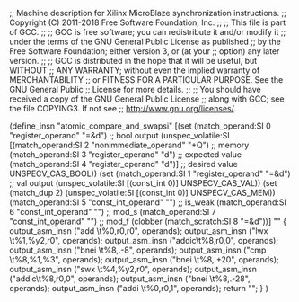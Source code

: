;; Machine description for Xilinx MicroBlaze synchronization instructions.
;; Copyright (C) 2011-2018 Free Software Foundation, Inc.
;;
;; This file is part of GCC.
;;
;; GCC is free software; you can redistribute it and/or modify it
;; under the terms of the GNU General Public License as published
;; by the Free Software Foundation; either version 3, or (at your
;; option) any later version.
;;
;; GCC is distributed in the hope that it will be useful, but WITHOUT
;; ANY WARRANTY; without even the implied warranty of MERCHANTABILITY
;; or FITNESS FOR A PARTICULAR PURPOSE.  See the GNU General Public
;; License for more details.
;;
;; You should have received a copy of the GNU General Public License
;; along with GCC; see the file COPYING3.  If not see
;; <http://www.gnu.org/licenses/>.

(define_insn "atomic_compare_and_swapsi"
  [(set (match_operand:SI 0 "register_operand" "=&d")		;; bool output
        (unspec_volatile:SI
          [(match_operand:SI 2 "nonimmediate_operand" "+Q")	;; memory
           (match_operand:SI 3 "register_operand" "d")		;; expected value
           (match_operand:SI 4 "register_operand" "d")]		;; desired value
          UNSPECV_CAS_BOOL))
   (set (match_operand:SI 1 "register_operand" "=&d")		;; val output
        (unspec_volatile:SI [(const_int 0)] UNSPECV_CAS_VAL))
   (set (match_dup 2)
        (unspec_volatile:SI [(const_int 0)] UNSPECV_CAS_MEM))
   (match_operand:SI 5 "const_int_operand" "")			;; is_weak
   (match_operand:SI 6 "const_int_operand" "")			;; mod_s
   (match_operand:SI 7 "const_int_operand" "")			;; mod_f
   (clobber (match_scratch:SI 8 "=&d"))]
  ""
  {
    output_asm_insn ("add  \t%0,r0,r0", operands);
    output_asm_insn ("lwx  \t%1,%y2,r0", operands);
    output_asm_insn ("addic\t%8,r0,0", operands);
    output_asm_insn ("bnei \t%8,.-8", operands);
    output_asm_insn ("cmp  \t%8,%1,%3", operands);
    output_asm_insn ("bnei \t%8,.+20", operands);
    output_asm_insn ("swx  \t%4,%y2,r0", operands);
    output_asm_insn ("addic\t%8,r0,0", operands);
    output_asm_insn ("bnei \t%8,.-28", operands);
    output_asm_insn ("addi \t%0,r0,1", operands);
    return "";
  }
)
